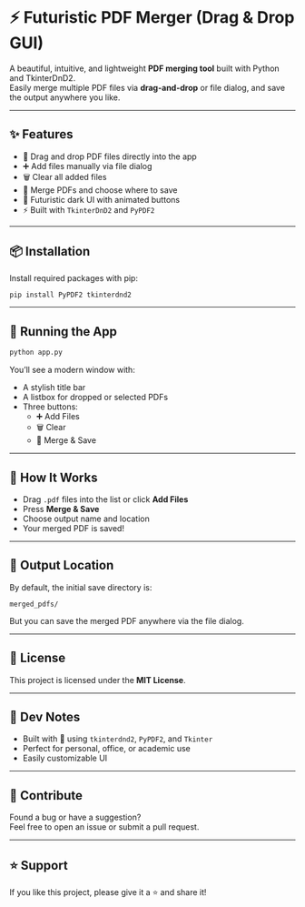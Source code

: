 # ⚡ Futuristic PDF Merger (Drag & Drop GUI)

A beautiful, intuitive, and lightweight **PDF merging tool** built with Python and TkinterDnD2.  
Easily merge multiple PDF files via **drag-and-drop** or file dialog, and save the output anywhere you like.

---

## ✨ Features

- 📂 Drag and drop PDF files directly into the app
- ➕ Add files manually via file dialog
- 🗑 Clear all added files
- 💾 Merge PDFs and choose where to save
- 🎨 Futuristic dark UI with animated buttons
- ⚡ Built with `TkinterDnD2` and `PyPDF2`

---

## 📦 Installation

Install required packages with pip:

```bash
pip install PyPDF2 tkinterdnd2
```

---

## 🚀 Running the App

```bash
python app.py
```

You’ll see a modern window with:

- A stylish title bar
- A listbox for dropped or selected PDFs
- Three buttons:
  - ➕ Add Files
  - 🗑 Clear
  - 💾 Merge & Save

---

## 🧪 How It Works

- Drag `.pdf` files into the list or click **Add Files**
- Press **Merge & Save**
- Choose output name and location
- Your merged PDF is saved!

---

## 📁 Output Location

By default, the initial save directory is:

```
merged_pdfs/
```

But you can save the merged PDF anywhere via the file dialog.

---

## 📄 License

This project is licensed under the **MIT License**.

---

## 🧠 Dev Notes

- Built with 💙 using `tkinterdnd2`, `PyPDF2`, and `Tkinter`
- Perfect for personal, office, or academic use
- Easily customizable UI

---

## 🤝 Contribute

Found a bug or have a suggestion?  
Feel free to open an issue or submit a pull request.

---

## ⭐ Support

If you like this project, please give it a ⭐ and share it!


